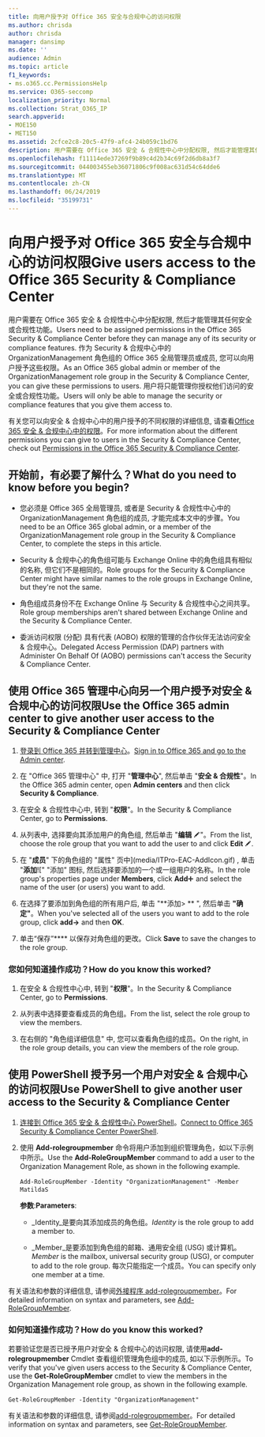 ```yaml
---
title: 向用户授予对 Office 365 安全与合规中心的访问权限
ms.author: chrisda
author: chrisda
manager: dansimp
ms.date: ''
audience: Admin
ms.topic: article
f1_keywords:
- ms.o365.cc.PermissionsHelp
ms.service: O365-seccomp
localization_priority: Normal
ms.collection: Strat_O365_IP
search.appverid:
- MOE150
- MET150
ms.assetid: 2cfce2c8-20c5-47f9-afc4-24b059c1bd76
description: 用户需要在 Office 365 安全 & 合规性中心中分配权限, 然后才能管理其任何安全或合规性功能。
ms.openlocfilehash: f11114ede37269f9b89c4d2b34c69f2d6db8a3f7
ms.sourcegitcommit: 044003455eb36071806c9f008ac631d54c64dde6
ms.translationtype: MT
ms.contentlocale: zh-CN
ms.lasthandoff: 06/24/2019
ms.locfileid: "35199731"
---
```

# <a name="give-users-access-to-the-office-365-security--compliance-center"></a><span data-ttu-id="8cd27-103">向用户授予对 Office 365 安全与合规中心的访问权限</span><span class="sxs-lookup"><span data-stu-id="8cd27-103">Give users access to the Office 365 Security & Compliance Center</span></span>

<span data-ttu-id="8cd27-104">用户需要在 Office 365 安全 & 合规性中心中分配权限, 然后才能管理其任何安全或合规性功能。</span><span class="sxs-lookup"><span data-stu-id="8cd27-104">Users need to be assigned permissions in the Office 365 Security & Compliance Center before they can manage any of its security or compliance features.</span></span> <span data-ttu-id="8cd27-105">作为 Security & 合规中心中的 OrganizationManagement 角色组的 Office 365 全局管理员或成员, 您可以向用户授予这些权限。</span><span class="sxs-lookup"><span data-stu-id="8cd27-105">As an Office 365 global admin or member of the OrganizationManagement role group in the Security & Compliance Center, you can give these permissions to users.</span></span> <span data-ttu-id="8cd27-106">用户将只能管理你授权他们访问的安全或合规性功能。</span><span class="sxs-lookup"><span data-stu-id="8cd27-106">Users will only be able to manage the security or compliance features that you give them access to.</span></span> 
  
<span data-ttu-id="8cd27-107">有关您可以向安全 & 合规中心中的用户授予的不同权限的详细信息, 请查看[Office 365 安全 & 合规中心中的权限](permissions-in-the-security-and-compliance-center.md)。</span><span class="sxs-lookup"><span data-stu-id="8cd27-107">For more information about the different permissions you can give to users in the Security & Compliance Center, check out [Permissions in the Office 365 Security & Compliance Center](permissions-in-the-security-and-compliance-center.md).</span></span>
  
## <a name="what-do-you-need-to-know-before-you-begin"></a><span data-ttu-id="8cd27-108">开始前，有必要了解什么？</span><span class="sxs-lookup"><span data-stu-id="8cd27-108">What do you need to know before you begin?</span></span>

- <span data-ttu-id="8cd27-109">您必须是 Office 365 全局管理员, 或者是 Security & 合规性中心中的 OrganizationManagement 角色组的成员, 才能完成本文中的步骤。</span><span class="sxs-lookup"><span data-stu-id="8cd27-109">You need to be an Office 365 global admin, or a member of the OrganizationManagement role group in the Security & Compliance Center, to complete the steps in this article.</span></span>

- <span data-ttu-id="8cd27-110">Security & 合规中心的角色组可能与 Exchange Online 中的角色组具有相似的名称, 但它们不是相同的。</span><span class="sxs-lookup"><span data-stu-id="8cd27-110">Role groups for the Security & Compliance Center might have similar names to the role groups in Exchange Online, but they're not the same.</span></span>

- <span data-ttu-id="8cd27-111">角色组成员身份不在 Exchange Online 与 Security & 合规性中心之间共享。</span><span class="sxs-lookup"><span data-stu-id="8cd27-111">Role group memberships aren't shared between Exchange Online and the Security & Compliance Center.</span></span>

- <span data-ttu-id="8cd27-112">委派访问权限 (分配) 具有代表 (AOBO) 权限的管理的合作伙伴无法访问安全 & 合规中心。</span><span class="sxs-lookup"><span data-stu-id="8cd27-112">Delegated Access Permission (DAP) partners with Administer On Behalf Of (AOBO) permissions can't access the Security & Compliance Center.</span></span>

## <a name="use-the-office-365-admin-center-to-give-another-user-access-to-the-security--compliance-center"></a><span data-ttu-id="8cd27-113">使用 Office 365 管理中心向另一个用户授予对安全 & 合规中心的访问权限</span><span class="sxs-lookup"><span data-stu-id="8cd27-113">Use the Office 365 admin center to give another user access to the Security & Compliance Center</span></span>

1. <span data-ttu-id="8cd27-114">[登录到 Office 365 并转到管理中心](https://go.microsoft.com/fwlink/p/?LinkId=525275)。</span><span class="sxs-lookup"><span data-stu-id="8cd27-114">[Sign in to Office 365 and go to the Admin center](https://go.microsoft.com/fwlink/p/?LinkId=525275).</span></span>

2. <span data-ttu-id="8cd27-115">在 "Office 365 管理中心" 中, 打开 "**管理中心**", 然后单击 "**安全 & 合规性**"。</span><span class="sxs-lookup"><span data-stu-id="8cd27-115">In the Office 365 admin center, open **Admin centers** and then click **Security & Compliance**.</span></span>

3. <span data-ttu-id="8cd27-116">在安全 & 合规性中心中, 转到 "**权限**"。</span><span class="sxs-lookup"><span data-stu-id="8cd27-116">In the Security & Compliance Center, go to **Permissions**.</span></span>

4. <span data-ttu-id="8cd27-117">从列表中, 选择要向其添加用户的角色组, 然后单击 "**编辑** ![编辑图标](media/O365-MDM-CreatePolicy-EditIcon.gif)"。</span><span class="sxs-lookup"><span data-stu-id="8cd27-117">From the list, choose the role group that you want to add the user to and click **Edit** ![Edit icon](media/O365-MDM-CreatePolicy-EditIcon.gif).</span></span>

5. <span data-ttu-id="8cd27-118">在 "**成员**" 下的角色组的 "属性" 页中](media/ITPro-EAC-AddIcon.gif) , 单击 "**添加**![" "添加" 图标, 然后选择要添加的一个或一组用户的名称。</span><span class="sxs-lookup"><span data-stu-id="8cd27-118">In the role group's properties page under **Members**, click **Add**![Add Icon](media/ITPro-EAC-AddIcon.gif) and select the name of the user (or users) you want to add.</span></span>

6. <span data-ttu-id="8cd27-119">在选择了要添加到角色组的所有用户后, 单击 "\*\*添加\> \*\* ", 然后单击 **"确定"**。</span><span class="sxs-lookup"><span data-stu-id="8cd27-119">When you've selected all of the users you want to add to the role group, click **add-\>** and then **OK**.</span></span>

7. <span data-ttu-id="8cd27-120">单击“保存”\*\*\*\* 以保存对角色组的更改。</span><span class="sxs-lookup"><span data-stu-id="8cd27-120">Click **Save** to save the changes to the role group.</span></span>

### <a name="how-do-you-know-this-worked"></a><span data-ttu-id="8cd27-121">您如何知道操作成功？</span><span class="sxs-lookup"><span data-stu-id="8cd27-121">How do you know this worked?</span></span>

1. <span data-ttu-id="8cd27-122">在安全 & 合规性中心中, 转到 "**权限**"。</span><span class="sxs-lookup"><span data-stu-id="8cd27-122">In the Security & Compliance Center, go to **Permissions**.</span></span>

2. <span data-ttu-id="8cd27-123">从列表中选择要查看成员的角色组。</span><span class="sxs-lookup"><span data-stu-id="8cd27-123">From the list, select the role group to view the members.</span></span>

3. <span data-ttu-id="8cd27-124">在右侧的 "角色组详细信息" 中, 您可以查看角色组的成员。</span><span class="sxs-lookup"><span data-stu-id="8cd27-124">On the right, in the role group details, you can view the members of the role group.</span></span>

## <a name="use-powershell-to-give-another-user-access-to-the-security--compliance-center"></a><span data-ttu-id="8cd27-125">使用 PowerShell 授予另一个用户对安全 & 合规中心的访问权限</span><span class="sxs-lookup"><span data-stu-id="8cd27-125">Use PowerShell to give another user access to the Security & Compliance Center</span></span>

1. <span data-ttu-id="8cd27-126">[连接到 Office 365 安全 & 合规性中心 PowerShell](https://docs.microsoft.com/en-us/powershell/exchange/office-365-scc/connect-to-scc-powershell/connect-to-scc-powershell?view=exchange-ps)。</span><span class="sxs-lookup"><span data-stu-id="8cd27-126">[Connect to Office 365 Security & Compliance Center PowerShell](https://docs.microsoft.com/en-us/powershell/exchange/office-365-scc/connect-to-scc-powershell/connect-to-scc-powershell?view=exchange-ps).</span></span>

2. <span data-ttu-id="8cd27-127">使用 **Add-rolegroupmember** 命令将用户添加到组织管理角色，如以下示例中所示。</span><span class="sxs-lookup"><span data-stu-id="8cd27-127">Use the **Add-RoleGroupMember** command to add a user to the Organization Management Role, as shown in the following example.</span></span>

   ```
   Add-RoleGroupMember -Identity "OrganizationManagement" -Member MatildaS
   ```

   <span data-ttu-id="8cd27-128">**参数**:</span><span class="sxs-lookup"><span data-stu-id="8cd27-128">**Parameters**:</span></span>
  
   - <span data-ttu-id="8cd27-129">_Identity_是要向其添加成员的角色组。</span><span class="sxs-lookup"><span data-stu-id="8cd27-129">_Identity_ is the role group to add a member to.</span></span>

   - <span data-ttu-id="8cd27-130">_Member_是要添加到角色组的邮箱、通用安全组 (USG) 或计算机。</span><span class="sxs-lookup"><span data-stu-id="8cd27-130">_Member_ is the mailbox, universal security group (USG), or computer to add to the role group.</span></span> <span data-ttu-id="8cd27-131">每次只能指定一个成员。</span><span class="sxs-lookup"><span data-stu-id="8cd27-131">You can specify only one member at a time.</span></span>

<span data-ttu-id="8cd27-132">有关语法和参数的详细信息, 请参阅[外接程序 add-rolegroupmember](https://go.microsoft.com/fwlink/p/?LinkId=510859)。</span><span class="sxs-lookup"><span data-stu-id="8cd27-132">For detailed information on syntax and parameters, see [Add-RoleGroupMember](https://go.microsoft.com/fwlink/p/?LinkId=510859).</span></span>
  
### <a name="how-do-you-know-this-worked"></a><span data-ttu-id="8cd27-133">如何知道操作成功？</span><span class="sxs-lookup"><span data-stu-id="8cd27-133">How do you know this worked?</span></span>

<span data-ttu-id="8cd27-134">若要验证您是否已授予用户对安全 & 合规中心的访问权限, 请使用**add-rolegroupmember** Cmdlet 查看组织管理角色组中的成员, 如以下示例所示。</span><span class="sxs-lookup"><span data-stu-id="8cd27-134">To verify that you've given users access to the Security & Compliance Center, use the **Get-RoleGroupMember** cmdlet to view the members in the Organization Management role group, as shown in the following example.</span></span>
  
```
Get-RoleGroupMember -Identity "OrganizationManagement"
```

<span data-ttu-id="8cd27-135">有关语法和参数的详细信息, 请参阅[add-rolegroupmember](https://go.microsoft.com/fwlink/p/?LinkId=510860)。</span><span class="sxs-lookup"><span data-stu-id="8cd27-135">For detailed information on syntax and parameters, see [Get-RoleGroupMember](https://go.microsoft.com/fwlink/p/?LinkId=510860).</span></span>
